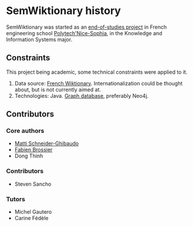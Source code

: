 SemWiktionary history
=====================

SemWiktionary was started as an [end-of-studies project](http://pfe.polytech.unice.fr/index.php?option=com_content&view=article&id=30&Itemid=28) in French engineering school [Polytech'Nice-Sophia](http://www.polytech.unice.fr), in the Knowledge and Information Systems major.

Constraints
-----------

This project being academic, some technical constraints were applied to it.

1. Data source: [French Wiktionary](http://fr.wiktionary.org). Internationalization could be thought about, but is not currently aimed at.
2. Technologies: Java. [Graph database](http://en.wikipedia.org/wiki/Graph_database), preferably Neo4j.

Contributors
------------

### Core authors ###
- [Matti Schneider-Ghibaudo](http://mattischneider.fr)
- [Fabien Brossier](http://fabienbrossier.fr)
- Dong Thinh

### Contributors ###

- Steven Sancho

### Tutors ###
- Michel Gautero
- Carine Fédèle
